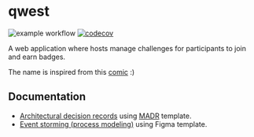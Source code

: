 # qwest

![example workflow](https://github.com/jgarivera/qwest/actions/workflows/gradle.yml/badge.svg)
[![codecov](https://codecov.io/github/jgarivera/qwest/graph/badge.svg?token=8JB7ATU1PC)](https://codecov.io/github/jgarivera/qwest)

A web application where hosts manage challenges for participants to join and earn badges.

The name is inspired from this [comic](https://swordscomic.com/comic/CDI/) :)

## Documentation

- [Architectural decision records](docs/decisions) using [MADR](https://adr.github.io/madr/) template.
- [Event storming (process modeling)](https://www.figma.com/design/us99pqreNoZQwgcyGF3SRn/Event-Storming-for-qwest)
  using Figma template.
